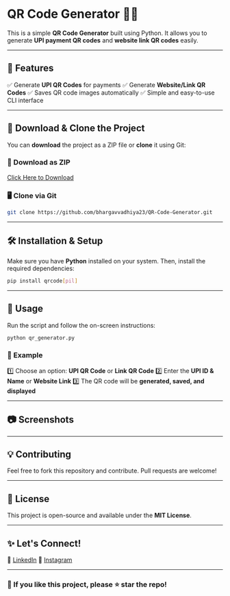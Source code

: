 # QR Code Generator 📱🔗

This is a simple **QR Code Generator** built using Python. It allows you to generate **UPI payment QR codes** and **website link QR codes** easily.

---

## 🚀 Features

✅ Generate **UPI QR Codes** for payments ✅ Generate **Website/Link QR Codes** ✅ Saves QR code images automatically ✅ Simple and easy-to-use CLI interface

---

## 📂 Download & Clone the Project

You can **download** the project as a ZIP file or **clone** it using Git:

### 🔽 Download as ZIP

[Click Here to Download](https://github.com/bhargavvadhiya23/QR-Code-Generator/archive/refs/heads/main.zip)

### 🖥 Clone via Git

```sh
git clone https://github.com/bhargavvadhiya23/QR-Code-Generator.git
```



---

## 🛠 Installation & Setup

Make sure you have **Python** installed on your system. Then, install the required dependencies:

```sh
pip install qrcode[pil]
```

---

## 📌 Usage

Run the script and follow the on-screen instructions:

```sh
python qr_generator.py
```

### 📌 Example

1️⃣ Choose an option: **UPI QR Code** or **Link QR Code** 2️⃣ Enter the **UPI ID & Name** or **Website Link** 3️⃣ The QR code will be **generated, saved, and displayed**

---

## 📷 Screenshots



---

## 💡 Contributing

Feel free to fork this repository and contribute. Pull requests are welcome!

---

## 📜 License

This project is open-source and available under the **MIT License**.

---

## ✨ Let's Connect!

🔗 [LinkedIn](https://www.linkedin.com/in/bhargavvadhiya23/) 🐙 [Instagram](https://www.instagram.com/bhargavvadhiya23/)

---

### 🎯 If you like this project, please ⭐ star the repo!

